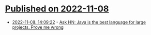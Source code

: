 # [Published on 2022-11-08](index.md)

* [2022-11-08, 14:09:22](https://news.ycombinator.com/item?id=33519085) - [Ask HN: Java is the best language for large projects. Prove me wrong](https://news.ycombinator.com/item?id=33519085)
